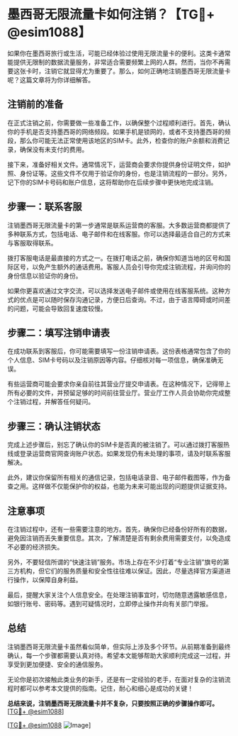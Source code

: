 # 墨西哥无限流量卡如何注销？【TG💪+ @esim1088】

如果你在墨西哥旅行或生活，可能已经体验过使用无限流量卡的便利。这类卡通常能提供无限制的数据流量服务，非常适合需要频繁上网的人群。然而，当你不再需要这张卡时，注销它就显得尤为重要了。那么，如何正确地注销墨西哥无限流量卡呢？这篇文章将为你详细解答。

## 注销前的准备

在正式注销之前，你需要做一些准备工作，以确保整个过程顺利进行。首先，确认你的手机是否支持墨西哥的网络频段。如果手机是锁网的，或者不支持墨西哥的频段，那么你可能无法正常使用该地区的SIM卡。此外，检查你的账户余额和消费记录，确保没有未支付的费用。

接下来，准备好相关文件。通常情况下，运营商会要求你提供身份证明文件，如护照、身份证等。这些文件不仅用于验证你的身份，也是注销流程的一部分。另外，记下你的SIM卡号码和账户信息，这将帮助你在后续步骤中更快地完成注销。

## 步骤一：联系客服

注销墨西哥无限流量卡的第一步通常是联系运营商的客服。大多数运营商都提供了多种联系方式，包括电话、电子邮件和在线客服。你可以选择最适合自己的方式来与客服取得联系。

拨打客服电话是最直接的方式之一。在拨打电话之前，确保你知道当地的区号和国际区号，以免产生额外的通话费用。客服人员会引导你完成注销流程，并询问你的身份信息以验证你的身份。

如果你更喜欢通过文字交流，可以选择发送电子邮件或使用在线客服系统。这种方式的优点是可以随时保存沟通记录，方便日后查询。不过，由于语言障碍或时间差的问题，可能会导致回复速度较慢。

## 步骤二：填写注销申请表

在成功联系到客服后，你可能需要填写一份注销申请表。这份表格通常包含了你的个人信息、SIM卡号码以及注销原因等内容。仔细核对每一项信息，确保准确无误。

有些运营商可能会要求你亲自前往其营业厅提交申请表。在这种情况下，记得带上所有必要的文件，并预留足够的时间前往营业厅。营业厅工作人员会协助你完成整个注销过程，并解答任何疑问。

## 步骤三：确认注销状态

完成上述步骤后，别忘了确认你的SIM卡是否真的被注销了。可以通过拨打客服热线或登录运营商官网查询账户状态。如果发现仍有未处理的事项，请及时联系客服解决。

此外，建议你保留所有相关的通信记录，包括电话录音、电子邮件截图等，作为备查之用。这样做不仅能保护你的权益，也能为未来可能出现的问题提供证据支持。

## 注意事项

在注销过程中，还有一些需要注意的地方。首先，确保你已经备份好所有的数据，避免因注销而丢失重要信息。其次，了解清楚是否有剩余费用需要支付，以免造成不必要的经济损失。

另外，不要轻信所谓的“快速注销”服务。市场上存在不少打着“专业注销”旗号的第三方机构，但它们的服务质量和安全性往往难以保证。因此，尽量选择官方渠道进行操作，以保障自身利益。

最后，提醒大家关注个人信息安全。在处理注销事宜时，切勿随意透露敏感信息，如银行账号、密码等。遇到可疑情况时，立即停止操作并向有关部门举报。

## 总结

注销墨西哥无限流量卡虽然看似简单，但实际上涉及多个环节。从前期准备到最终确认，每一个步骤都需要认真对待。希望本文能够帮助大家顺利完成这一过程，并享受到更加便捷、安全的通信服务。

无论你是初次接触此类业务的新手，还是有一定经验的老手，在面对复杂的注销流程时都可以参考本文提供的指南。记住，耐心和细心是成功的关键！

**总结来说，注销墨西哥无限流量卡并不复杂，只要按照正确的步骤操作即可。** [[TG💪+ @esim1088](https://t.me/s/esim1088)]

[[TG💪+ @esim1088](https://t.me/s/esim1088) ![Image](https://i.postimg.cc/4NQfJmqS/Snipaste-2025-05-13-00-14-12.png)]